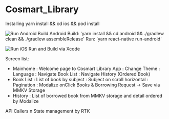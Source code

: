 # Cosmart_Library

Installing
yarn install && cd ios && pod install

![Run Android](https://img.shields.io/badge/Android-run-success?logo=Android&style=flat-square)
Build Android
Build: 'yarn install && cd android && ./gradlew clean && ./gradlew assembleRelease'
Run: 'yarn react-native run-android'

![Run iOS](https://img.shields.io/badge/iOS-run-blue?logo=Apple&style=flat-square)
Run and Build via Xcode

Screen list:
- Mainhome : Welcome page to Cosmart Library App : Change Theme : Language : Navigate Book List : Navigate History (Ordered Book)
- Book List : List of book by subject : Subject on scroll horizontal : Pagination : Modalize onClick Books & Borrowing Request -> Save via MMKV Storage
- History : List of borrowed book from MMKV storage and detail ordered by Modalize

API Callers n State management by RTK
